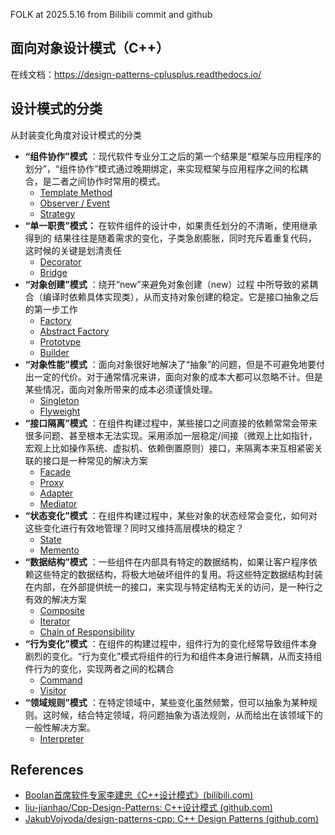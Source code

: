 FOLK at 2025.5.16 from Bilibili commit and github
## 面向对象设计模式（C++）

在线文档：https://design-patterns-cplusplus.readthedocs.io/

## 设计模式的分类

从封装变化角度对设计模式的分类

* **“组件协作”模式** ：现代软件专业分工之后的第一个结果是“框架与应用程序的划分”，“组件协作”模式通过晚期绑定，来实现框架与应用程序之间的松耦合，是二者之间协作时常用的模式。
  * [Template Method](https://github.com/chouxianyu/design-patterns-cpp/blob/master/docs/TemplateMethod.md)
  * [Observer / Event](https://github.com/chouxianyu/design-patterns-cpp/blob/master/docs/Observer.md)
  * [Strategy](https://github.com/chouxianyu/design-patterns-cpp/blob/master/docs/Strategy.md)
* **“单一职责”模式：** 在软件组件的设计中，如果责任划分的不清晰，使用继承得到的 结果往往是随着需求的变化，子类急剧膨胀，同时充斥着重复代码， 这时候的关键是划清责任
  * [Decorator](https://github.com/chouxianyu/design-patterns-cpp/blob/master/docs/Decorator.md)
  * [Bridge](https://github.com/chouxianyu/design-patterns-cpp/blob/master/docs/Bridge.md)
* **“对象创建”模式** ：绕开“new”来避免对象创建（new）过程 中所导致的紧耦合（编译时依赖具体实现类），从而支持对象创建的稳定。它是接口抽象之后的第一步工作
  * [Factory](https://github.com/chouxianyu/design-patterns-cpp/blob/master/docs/Factory.md)
  * [Abstract Factory](https://github.com/chouxianyu/design-patterns-cpp/blob/master/docs/AbstractFactory.md)
  * [Prototype](https://github.com/chouxianyu/design-patterns-cpp/blob/master/docs/Prototype.md)
  * [Builder](https://github.com/chouxianyu/design-patterns-cpp/blob/master/docs/Bulider.md)
* **“对象性能”模式** ：面向对象很好地解决了“抽象”的问题，但是不可避免地要付出一定的代价。对于通常情况来讲，面向对象的成本大都可以忽略不计。但是某些情况，面向对象所带来的成本必须谨慎处理。
  * [Singleton](https://github.com/chouxianyu/design-patterns-cpp/blob/master/docs/Singleton.md)
  * [Flyweight](https://github.com/chouxianyu/design-patterns-cpp/blob/master/docs/Flyweight.md)
* **“接口隔离”模式** ：在组件构建过程中，某些接口之间直接的依赖常常会带来很多问题、甚至根本无法实现。采用添加一层稳定/间接（微观上比如指针，宏观上比如操作系统、虚拟机、依赖倒置原则）接口，来隔离本来互相紧密关联的接口是一种常见的解决方案
  * [Facade](https://github.com/chouxianyu/design-patterns-cpp/blob/master/docs/Facade.md)
  * [Proxy](https://github.com/chouxianyu/design-patterns-cpp/blob/master/docs/Proxy.md)
  * [Adapter](https://github.com/chouxianyu/design-patterns-cpp/blob/master/docs/Adapter.md)
  * [Mediator](https://github.com/chouxianyu/design-patterns-cpp/blob/master/docs/Mediator.md)
* **“状态变化”模式** ：在组件构建过程中，某些对象的状态经常会变化，如何对这些变化进行有效地管理？同时又维持高层模块的稳定？
  * [State](https://github.com/chouxianyu/design-patterns-cpp/blob/master/docs/State.md)
  * [Memento](https://github.com/chouxianyu/design-patterns-cpp/blob/master/docs/Memento.md)
* **“数据结构”模式** ：一些组件在内部具有特定的数据结构，如果让客户程序依赖这些特定的数据结构，将极大地破坏组件的复用。将这些特定数据结构封装在内部，在外部提供统一的接口，来实现与特定结构无关的访问，是一种行之有效的解决方案
  * [Composite](https://github.com/chouxianyu/design-patterns-cpp/blob/master/docs/Composite.md)
  * [Iterator](https://github.com/chouxianyu/design-patterns-cpp/blob/master/docs/Iterator.md)
  * [Chain of Responsibility](https://github.com/chouxianyu/design-patterns-cpp/blob/master/docs/ChainOfResponsibility.md)
* **“行为变化”模式** ：在组件的构建过程中，组件行为的变化经常导致组件本身剧烈的变化。“行为变化”模式将组件的行为和组件本身进行解耦，从而支持组件行为的变化，实现两者之间的松耦合
  * [Command](https://github.com/chouxianyu/design-patterns-cpp/blob/master/docs/Command.md)
  * [Visitor](https://github.com/chouxianyu/design-patterns-cpp/blob/master/docs/Visitor.md)
* **“领域规则”模式** ：在特定领域中，某些变化虽然频繁，但可以抽象为某种规则。这时候，结合特定领域，将问题抽象为语法规则，从而给出在该领域下的一般性解决方案。
  * [Interpreter](https://github.com/chouxianyu/design-patterns-cpp/blob/master/docs/Interpreter.md)


## References

- [Boolan首席软件专家李建忠《C++设计模式》(bilibili.com)](https://space.bilibili.com/34814155/channel/collectiondetail?sid=476629)
- [liu-jianhao/Cpp-Design-Patterns: C++设计模式 (github.com)](https://github.com/liu-jianhao/Cpp-Design-Patterns)
- [JakubVojvoda/design-patterns-cpp: C++ Design Patterns (github.com)](https://github.com/JakubVojvoda/design-patterns-cpp)
